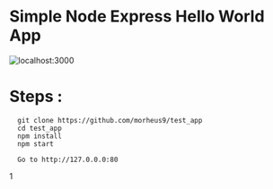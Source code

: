 # Simple Node Express Hello World App


![localhost:3000](/public/images/localhost_3000.png?raw=true "Node & Express")

# Steps :
```
  git clone https://github.com/morheus9/test_app
  cd test_app
  npm install
  npm start

  Go to http://127.0.0.0:80
```  
1
